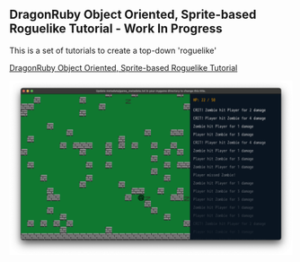 ## DragonRuby Object Oriented, Sprite-based Roguelike Tutorial - Work In Progress
This is a set of tutorials to create a top-down 'roguelike'

[DragonRuby Object Oriented, Sprite-based Roguelike Tutorial](./roguelike_oo/README.md)

![A screenshot showing the player's HP color-coded, along with a log of events from most recent to oldest, fading from white to black based on their recency](./roguelike_oo/10/screenshots/logs_and_hp_color.png)
